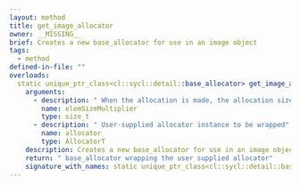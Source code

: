 ```yaml
---
layout: method
title: get_image_allocator
owner: __MISSING__
brief: Creates a new base_allocator for use in an image object
tags:
  - method
defined-in-file: ""
overloads:
  static unique_ptr_class<cl::sycl::detail::base_allocator> get_image_allocator(size_t, AllocatorT):
    arguments:
      - description: " When the allocation is made, the allocation size"
        name: elemSizeMultiplier
        type: size_t
      - description: " User-supplied allocator instance to be wrapped"
        name: allocator
        type: AllocatorT
    description: Creates a new base_allocator for use in an image object
    return: " base_allocator wrapping the user supplied allocator"
    signature_with_names: static unique_ptr_class<cl::sycl::detail::base_allocator> get_image_allocator(size_t elemSizeMultiplier, AllocatorT allocator)
---
```

